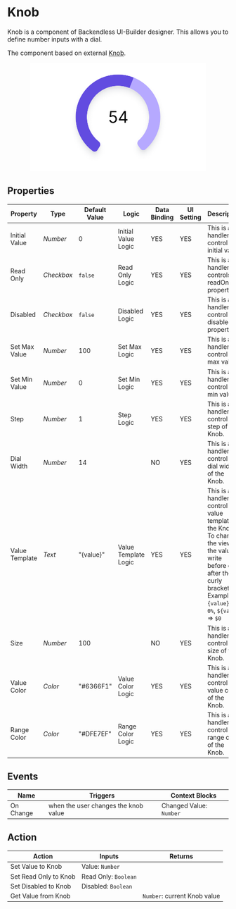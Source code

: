 # Knob

Knob is a component of Backendless UI-Builder designer. This allows you to define number inputs with a dial.

The component based on external [Knob](https://www.primefaces.org/primereact/knob/).

<p align="center">
  <img src="./thumbnail.png" alt="main thumbnail" width="400"/>
</p>

## Properties

| Property       | Type       | Default Value | Logic                | Data Binding | UI Setting | Description                                                                                                                                                                                  |
|----------------|------------|---------------|----------------------|--------------|------------|----------------------------------------------------------------------------------------------------------------------------------------------------------------------------------------------|
| Initial Value  | *Number*   | 0             | Initial Value Logic  | YES          | YES        | This is a handler to control the initial value.                                                                                                                                              |
| Read Only      | *Checkbox* | `false`       | Read Only Logic      | YES          | YES        | This is a handler that controls the readOnly property.                                                                                                                                       |
| Disabled       | *Checkbox* | `false`       | Disabled Logic       | YES          | YES        | This is a handler to control the disabled property.                                                                                                                                          |
| Set Max Value  | *Number*   | 100           | Set Max Logic        | YES          | YES        | This is a handler to control the max value.                                                                                                                                                  |
| Set Min Value  | *Number*   | 0             | Set Min Logic        | YES          | YES        | This is a handler to control the min value.                                                                                                                                                  |
| Step           | *Number*   | 1             | Step Logic           | YES          | YES        | This is a handler to control the step of the Knob.                                                                                                                                           |
| Dial Width     | *Number*   | 14            |                      | NO           | YES        | This is a handler to control the dial width of the Knob.                                                                                                                                     |
| Value Template | *Text*     | "{value}"     | Value Template Logic | YES          | YES        | This is a handler to control the value template of the Knob. To change the view of the value write before or after the curly brackets. <br/> Example: `{value}%` => `0%`, `${value}` => `$0` |
| Size           | *Number*   | 100           |                      | NO           | YES        | This is a handler to control the size of the Knob.                                                                                                                                           |
| Value Color    | *Color*    | "#6366F1"     | Value Color Logic    | YES          | YES        | This is a handler to control the value color of the Knob.                                                                                                                                    |
| Range Color    | *Color*    | "#DFE7EF"     | Range Color Logic    | YES          | YES        | This is a handler to control the range color of the Knob.                                                                                                                                    |

## Events

| Name      | Triggers                                | Context Blocks          |
|-----------|-----------------------------------------|-------------------------|
| On Change | when the user changes the knob value    | Changed Value: `Number` |

## Action

| Action                | Inputs               | Returns                      |
|-----------------------|----------------------|------------------------------|
| Set Value to Knob     | Value: `Number`      |                              |
| Set Read Only to Knob | Read Only: `Boolean` |                              |
| Set Disabled to Knob  | Disabled: `Boolean`  |                              |
| Get Value from Knob   |                      | `Number`: current Knob value |
